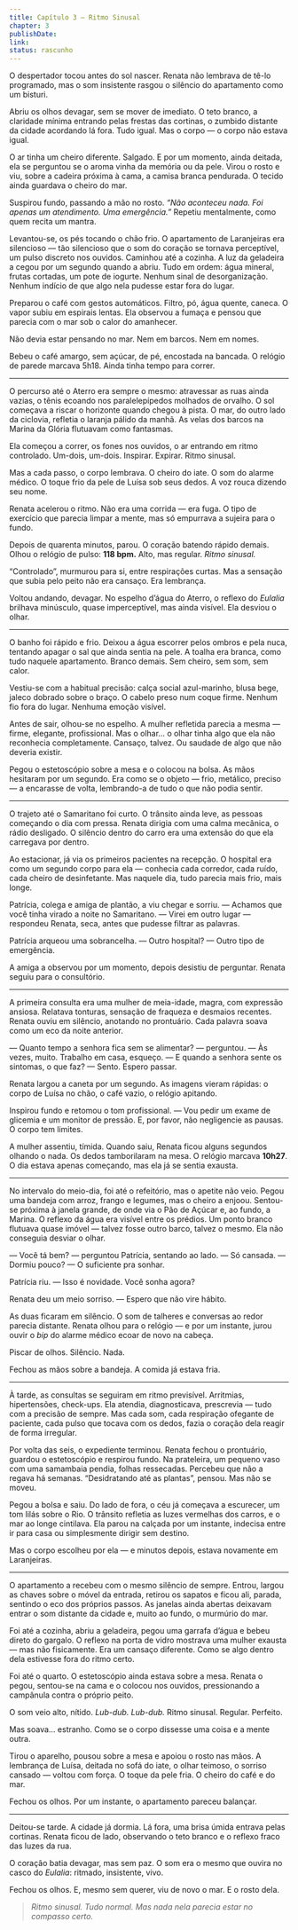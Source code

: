 ```yaml
---
title: Capítulo 3 — Ritmo Sinusal
chapter: 3
publishDate: 
link: 
status: rascunho
---
```


O despertador tocou antes do sol nascer.
Renata não lembrava de tê-lo programado, mas o som insistente rasgou o silêncio do apartamento como um bisturi.

Abriu os olhos devagar, sem se mover de imediato.
O teto branco, a claridade mínima entrando pelas frestas das cortinas, o zumbido distante da cidade acordando lá fora.
Tudo igual.
Mas o corpo — o corpo não estava igual.

O ar tinha um cheiro diferente. Salgado.
E por um momento, ainda deitada, ela se perguntou se o aroma vinha da memória ou da pele.
Virou o rosto e viu, sobre a cadeira próxima à cama, a camisa branca pendurada.
O tecido ainda guardava o cheiro do mar.

Suspirou fundo, passando a mão no rosto.
*“Não aconteceu nada. Foi apenas um atendimento. Uma emergência.”*
Repetiu mentalmente, como quem recita um mantra.

Levantou-se, os pés tocando o chão frio.
O apartamento de Laranjeiras era silencioso — tão silencioso que o som do coração se tornava perceptível, um pulso discreto nos ouvidos.
Caminhou até a cozinha.
A luz da geladeira a cegou por um segundo quando a abriu. Tudo em ordem: água mineral, frutas cortadas, um pote de iogurte.
Nenhum sinal de desorganização. Nenhum indício de que algo nela pudesse estar fora do lugar.

Preparou o café com gestos automáticos.
Filtro, pó, água quente, caneca.
O vapor subiu em espirais lentas.
Ela observou a fumaça e pensou que parecia com o mar sob o calor do amanhecer.

Não devia estar pensando no mar.
Nem em barcos.
Nem em nomes.

Bebeu o café amargo, sem açúcar, de pé, encostada na bancada.
O relógio de parede marcava 5h18.
Ainda tinha tempo para correr.

---

O percurso até o Aterro era sempre o mesmo: atravessar as ruas ainda vazias, o tênis ecoando nos paralelepípedos molhados de orvalho.
O sol começava a riscar o horizonte quando chegou à pista.
O mar, do outro lado da ciclovia, refletia o laranja pálido da manhã.
As velas dos barcos na Marina da Glória flutuavam como fantasmas.

Ela começou a correr, os fones nos ouvidos, o ar entrando em ritmo controlado.
Um-dois, um-dois.
Inspirar. Expirar.
Ritmo sinusal.

Mas a cada passo, o corpo lembrava.
O cheiro do iate. O som do alarme médico.
O toque frio da pele de Luísa sob seus dedos.
A voz rouca dizendo seu nome.

Renata acelerou o ritmo.
Não era uma corrida — era fuga.
O tipo de exercício que parecia limpar a mente, mas só empurrava a sujeira para o fundo.

Depois de quarenta minutos, parou.
O coração batendo rápido demais.
Olhou o relógio de pulso: **118 bpm.**
Alto, mas regular.
*Ritmo sinusal.*

“Controlado”, murmurou para si, entre respirações curtas.
Mas a sensação que subia pelo peito não era cansaço. Era lembrança.

Voltou andando, devagar.
No espelho d’água do Aterro, o reflexo do *Eulalia* brilhava minúsculo, quase imperceptível, mas ainda visível.
Ela desviou o olhar.

---

O banho foi rápido e frio.
Deixou a água escorrer pelos ombros e pela nuca, tentando apagar o sal que ainda sentia na pele.
A toalha era branca, como tudo naquele apartamento.
Branco demais.
Sem cheiro, sem som, sem calor.

Vestiu-se com a habitual precisão: calça social azul-marinho, blusa bege, jaleco dobrado sobre o braço.
O cabelo preso num coque firme.
Nenhum fio fora do lugar.
Nenhuma emoção visível.

Antes de sair, olhou-se no espelho.
A mulher refletida parecia a mesma — firme, elegante, profissional.
Mas o olhar… o olhar tinha algo que ela não reconhecia completamente.
Cansaço, talvez. Ou saudade de algo que não deveria existir.

Pegou o estetoscópio sobre a mesa e o colocou na bolsa.
As mãos hesitaram por um segundo.
Era como se o objeto — frio, metálico, preciso — a encarasse de volta, lembrando-a de tudo o que não podia sentir.

---

O trajeto até o Samaritano foi curto.
O trânsito ainda leve, as pessoas começando o dia com pressa.
Renata dirigia com uma calma mecânica, o rádio desligado.
O silêncio dentro do carro era uma extensão do que ela carregava por dentro.

Ao estacionar, já via os primeiros pacientes na recepção.
O hospital era como um segundo corpo para ela — conhecia cada corredor, cada ruído, cada cheiro de desinfetante.
Mas naquele dia, tudo parecia mais frio, mais longe.

Patrícia, colega e amiga de plantão, a viu chegar e sorriu.
— Achamos que você tinha virado a noite no Samaritano.
— Virei em outro lugar — respondeu Renata, seca, antes que pudesse filtrar as palavras.

Patrícia arqueou uma sobrancelha.
— Outro hospital?
— Outro tipo de emergência.

A amiga a observou por um momento, depois desistiu de perguntar.
Renata seguiu para o consultório.

---

A primeira consulta era uma mulher de meia-idade, magra, com expressão ansiosa.
Relatava tonturas, sensação de fraqueza e desmaios recentes.
Renata ouviu em silêncio, anotando no prontuário.
Cada palavra soava como um eco da noite anterior.

— Quanto tempo a senhora fica sem se alimentar? — perguntou.
— Às vezes, muito. Trabalho em casa, esqueço.
— E quando a senhora sente os sintomas, o que faz?
— Sento. Espero passar.

Renata largou a caneta por um segundo.
As imagens vieram rápidas: o corpo de Luísa no chão, o café vazio, o relógio apitando.

Inspirou fundo e retomou o tom profissional.
— Vou pedir um exame de glicemia e um monitor de pressão. E, por favor, não negligencie as pausas. O corpo tem limites.

A mulher assentiu, tímida.
Quando saiu, Renata ficou alguns segundos olhando o nada.
Os dedos tamborilaram na mesa.
O relógio marcava **10h27**.
O dia estava apenas começando, mas ela já se sentia exausta.

---

No intervalo do meio-dia, foi até o refeitório, mas o apetite não veio.
Pegou uma bandeja com arroz, frango e legumes, mas o cheiro a enjoou.
Sentou-se próxima à janela grande, de onde via o Pão de Açúcar e, ao fundo, a Marina.
O reflexo da água era visível entre os prédios.
Um ponto branco flutuava quase imóvel — talvez fosse outro barco, talvez o mesmo.
Ela não conseguia desviar o olhar.

— Você tá bem? — perguntou Patrícia, sentando ao lado.
— Só cansada.
— Dormiu pouco?
— O suficiente pra sonhar.

Patrícia riu.
— Isso é novidade. Você sonha agora?

Renata deu um meio sorriso.
— Espero que não vire hábito.

As duas ficaram em silêncio.
O som de talheres e conversas ao redor parecia distante.
Renata olhou para o relógio — e por um instante, jurou ouvir o *bip* do alarme médico ecoar de novo na cabeça.

Piscar de olhos.
Silêncio.
Nada.

Fechou as mãos sobre a bandeja.
A comida já estava fria.

---

À tarde, as consultas se seguiram em ritmo previsível.
Arritmias, hipertensões, check-ups.
Ela atendia, diagnosticava, prescrevia — tudo com a precisão de sempre.
Mas cada som, cada respiração ofegante de paciente, cada pulso que tocava com os dedos, fazia o coração dela reagir de forma irregular.

Por volta das seis, o expediente terminou.
Renata fechou o prontuário, guardou o estetoscópio e respirou fundo.
Na prateleira, um pequeno vaso com uma samambaia pendia, folhas ressecadas.
Percebeu que não a regava há semanas.
“Desidratando até as plantas”, pensou.
Mas não se moveu.

Pegou a bolsa e saiu.
Do lado de fora, o céu já começava a escurecer, um tom lilás sobre o Rio.
O trânsito refletia as luzes vermelhas dos carros, e o mar ao longe cintilava.
Ela parou na calçada por um instante, indecisa entre ir para casa ou simplesmente dirigir sem destino.

Mas o corpo escolheu por ela — e minutos depois, estava novamente em Laranjeiras.

---

O apartamento a recebeu com o mesmo silêncio de sempre.
Entrou, largou as chaves sobre o móvel da entrada, retirou os sapatos e ficou ali, parada, sentindo o eco dos próprios passos.
As janelas ainda abertas deixavam entrar o som distante da cidade e, muito ao fundo, o murmúrio do mar.

Foi até a cozinha, abriu a geladeira, pegou uma garrafa d’água e bebeu direto do gargalo.
O reflexo na porta de vidro mostrava uma mulher exausta — mas não fisicamente.
Era um cansaço diferente.
Como se algo dentro dela estivesse fora do ritmo certo.

Foi até o quarto.
O estetoscópio ainda estava sobre a mesa.
Renata o pegou, sentou-se na cama e o colocou nos ouvidos, pressionando a campânula contra o próprio peito.

O som veio alto, nítido.
*Lub-dub. Lub-dub.*
Ritmo sinusal. Regular. Perfeito.

Mas soava… estranho.
Como se o corpo dissesse uma coisa e a mente outra.

Tirou o aparelho, pousou sobre a mesa e apoiou o rosto nas mãos.
A lembrança de Luísa, deitada no sofá do iate, o olhar teimoso, o sorriso cansado — voltou com força.
O toque da pele fria.
O cheiro do café e do mar.

Fechou os olhos.
Por um instante, o apartamento pareceu balançar.

---

Deitou-se tarde.
A cidade já dormia.
Lá fora, uma brisa úmida entrava pelas cortinas.
Renata ficou de lado, observando o teto branco e o reflexo fraco das luzes da rua.

O coração batia devagar, mas sem paz.
O som era o mesmo que ouvira no casco do *Eulalia*:
ritmado, insistente, vivo.

Fechou os olhos.
E, mesmo sem querer, viu de novo o mar.
E o rosto dela.

> *Ritmo sinusal. Tudo normal.*
> *Mas nada nela parecia estar no compasso certo.*

